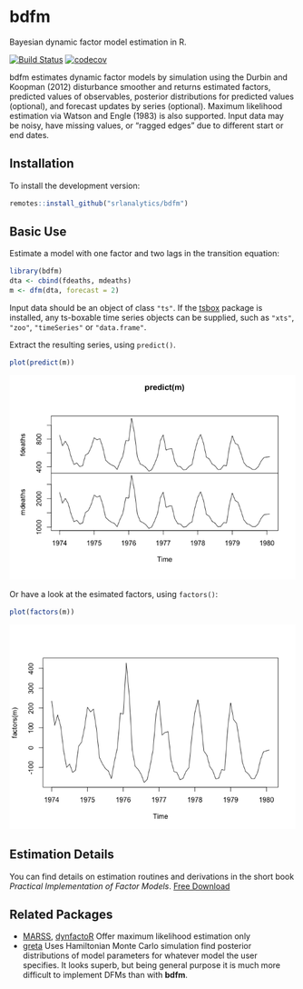 
<!-- README.md is generated from README.Rmd. Please edit that file -->

# bdfm

Bayesian dynamic factor model estimation in R.

[![Build
Status](https://travis-ci.org/christophsax/tsbox.svg?branch=master)](https://travis-ci.org/srlanalytics/bdfm)
[![codecov](https://codecov.io/github/srlanalytics/bdfm/branch/master/graphs/badge.svg)](https://codecov.io/github/srlanalytics/bdfm)

bdfm estimates dynamic factor models by simulation using the Durbin and
Koopman (2012) disturbance smoother and returns estimated factors,
predicted values of observables, posterior distributions for predicted
values (optional), and forecast updates by series (optional). Maximum
likelihood estimation via Watson and Engle (1983) is also supported.
Input data may be noisy, have missing values, or “ragged edges” due to
different start or end dates.

## Installation

To install the development version:

``` r
remotes::install_github("srlanalytics/bdfm")
```

## Basic Use

Estimate a model with one factor and two lags in the transition
equation:

``` r
library(bdfm)
dta <- cbind(fdeaths, mdeaths)
m <- dfm(dta, forecast = 2)
```

Input data should be an object of class `"ts"`. If the
[tsbox](https://www.tsbox.help/) package is installed, any ts-boxable
time series objects can be supplied, such as `"xts"`, `"zoo"`,
`"timeSeries"` or `"data.frame"`.

Extract the resulting series, using `predict()`.

``` r
plot(predict(m))
```

![](man/figures/README-predict-1.png)<!-- -->

Or have a look at the esimated factors, using `factors()`:

``` r
plot(factors(m))
```

![](man/figures/README-factors-1.png)<!-- -->

## Estimation Details

You can find details on estimation routines and derivations in the short
book *Practical Implementation of Factor Models*. [Free
Download](http://srlquantitative.com)

## Related Packages

  - [MARSS](https://cran.r-project.org/web/packages/MARSS/index.html),
    [dynfactoR](https://rdrr.io/github/guilbran/dynfactoR/)
    Offer maximum likelihood estimation only
  - [greta](https://cran.r-project.org/web/packages/greta/index.html)
    Uses Hamiltonian Monte Carlo simulation find posterior distributions
    of model parameters for whatever model the user specifies. It looks
    superb, but being general purpose it is much more difficult to
    implement DFMs than with **bdfm**.
